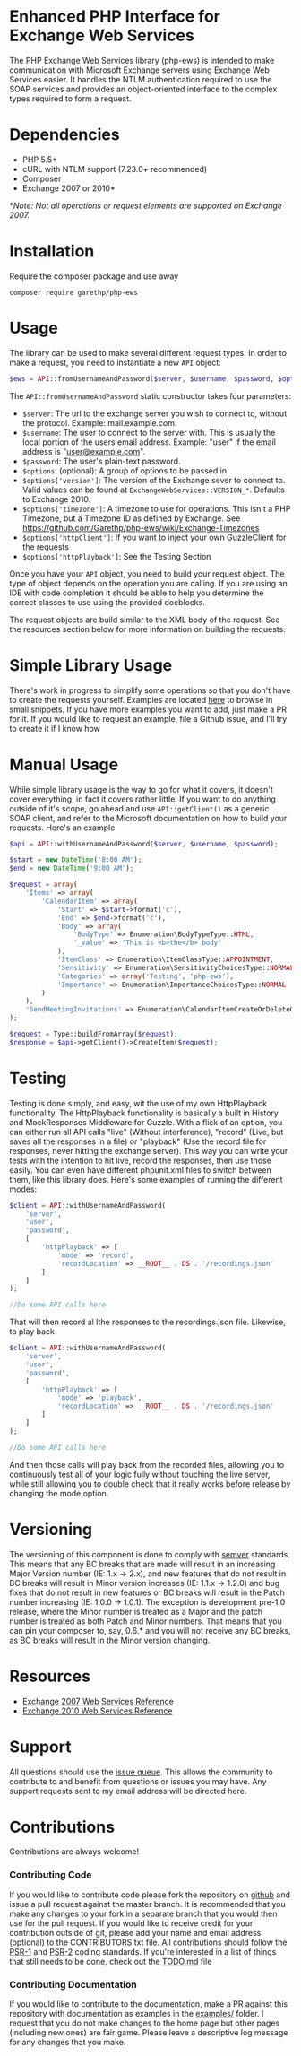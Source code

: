 #  Enhanced PHP Interface for Exchange Web Services


The PHP Exchange Web Services library (php-ews) is intended to make communication with Microsoft Exchange servers using Exchange Web Services easier. It handles the NTLM authentication required to use the SOAP services and provides an object-oriented interface to the complex types required to form a request.

# Dependencies
* PHP 5.5+
* cURL with NTLM support (7.23.0+ recommended)
* Composer
* Exchange 2007 or 2010*

**Note: Not all operations or request elements are supported on Exchange 2007.*


# Installation
Require the composer package and use away

```
composer require garethp/php-ews
```

# Usage
The library can be used to make several different request types. In order to make a request, you need to instantiate a new `API` object:

```php
$ews = API::fromUsernameAndPassword($server, $username, $password, $options = array());
```

The `API::fromUsernameAndPassword` static constructor takes four parameters:

* `$server`: The url to the exchange server you wish to connect to, without the protocol. Example: mail.example.com.
* `$username`: The user to connect to the server with. This is usually the local portion of the users email address. Example: "user" if the email address is "user@example.com".
* `$password`: The user's plain-text password.
* `$options`: (optional): A group of options to be passed in
* `$options['version']`: The version of the Exchange sever to connect to. Valid values can be found at `ExchangeWebServices::VERSION_*`. Defaults to Exchange 2010.
* `$options['timezone']`: A timezone to use for operations. This isn't a PHP Timezone, but a Timezone ID as defined by Exchange. See https://github.com/Garethp/php-ews/wiki/Exchange-Timezones
* `$options['httpClient']`: If you want to inject your own GuzzleClient for the requests
* `$options['httpPlayback']`: See the Testing Section

Once you have your `API` object, you need to build your request object. The type of object depends on the operation you are calling. If you are using an IDE with code completion it should be able to help you determine the correct classes to use using the provided docblocks.

The request objects are build similar to the XML body of the request. See the resources section below for more information on building the requests.

# Simple Library Usage
There's work in progress to simplify some operations so that you don't have to create the requests yourself.
Examples are located [here](examples/) to browse in small snippets. If you have more examples you want to add, just make
a PR for it. If you would like to request an example, file a Github issue, and I'll try to create it if I know how

# Manual Usage
While simple library usage is the way to go for what it covers, it doesn't cover everything, in fact it covers rather
little. If you want to do anything outside of it's scope, go ahead and use `API::getClient()` as a generic SOAP
client, and refer to the Microsoft documentation on how to build your requests. Here's an example

```php
$api = API::withUsernameAndPassword($server, $username, $password);

$start = new DateTime('8:00 AM');
$end = new DateTime('9:00 AM');

$request = array(
    'Items' => array(
        'CalendarItem' => array(
            'Start' => $start->format('c'),
            'End' => $end->format('c'),
            'Body' => array(
                'BodyType' => Enumeration\BodyTypeType::HTML,
                '_value' => 'This is <b>the</b> body'
            ),
            'ItemClass' => Enumeration\ItemClassType::APPOINTMENT,
            'Sensitivity' => Enumeration\SensitivityChoicesType::NORMAL,
            'Categories' => array('Testing', 'php-ews'),
            'Importance' => Enumeration\ImportanceChoicesType::NORMAL
        )
    ),
    'SendMeetingInvitations' => Enumeration\CalendarItemCreateOrDeleteOperationType::SEND_TO_NONE
);

$request = Type::buildFromArray($request);
$response = $api->getClient()->CreateItem($request);
```

# Testing
Testing is done simply, and easy, wit the use of my own HttpPlayback functionality. The HttpPlayback functionality
is basically a built in History and MockResponses Middleware for Guzzle. With a flick of an option, you can either run
all API calls "live" (Without interference), "record" (Live, but saves all the responses in a file) or "playback" (Use
the record file for responses, never hitting the exchange server). This way you can write your tests with the intention
to hit live, record the responses, then use those easily. You can even have different phpunit.xml files to switch between
them, like this library does. Here's some examples of running the different modes:

```php
$client = API::withUsernameAndPassword(
    'server',
    'user',
    'password',
    [
        'httpPlayback' => [
            'mode' => 'record',
            'recordLocation' => __ROOT__ . DS . '/recordings.json'
        ]
    ]
);

//Do some API calls here
```

That will then record al lthe responses to the recordings.json file. Likewise, to play back

```php
$client = API::withUsernameAndPassword(
    'server',
    'user',
    'password',
    [
        'httpPlayback' => [
            'mode' => 'playback',
            'recordLocation' => __ROOT__ . DS . '/recordings.json'
        ]
    ]
);

//Do some API calls here
```

And then those calls will play back from the recorded files, allowing you to continuously test all of your logic fully
without touching the live server, while still allowing you to double check that it really works before release by
changing the mode option.

# Versioning
The versioning of this component is done to comply with [semver](http://semver.org/) standards. This means that any BC breaks that are made will result in an increasing Major Version number (IE: 1.x -> 2.x),
and new features that do not result in BC breaks will result in Minor version increases (IE: 1.1.x -> 1.2.0) and bug fixes that do not result in new features or BC breaks will result in the Patch number
increasing (IE: 1.0.0 -> 1.0.1). The exception is development pre-1.0 release, where the Minor number is treated as a Major and the patch number is treated as both Patch and Minor numbers. That means
that you can pin your composer to, say, 0.6.* and you will not receive any BC breaks, as BC breaks will result in the Minor version changing.

# Resources
* [Exchange 2007 Web Services Reference](http://msdn.microsoft.com/library/bb204119\(v=EXCHG.80\).aspx)
* [Exchange 2010 Web Services Reference](http://msdn.microsoft.com/library/bb204119\(v=exchg.140\).aspx)

# Support
All questions should use the [issue queue](https://github.com/garethp/php-ews/issues). This allows the community to
contribute to and benefit from questions or issues you may have. Any support requests sent to my email address will be directed here.

# Contributions
Contributions are always welcome!

### Contributing Code
If you would like to contribute code please fork the repository on [github](https://github.com/garethp/php-ews) and
issue a pull request against the master branch. It is recommended that you make any changes to your fork in a separate
branch that you would then use for the pull request. If you would like to receive credit for your contribution outside
of git, please add your name and email address (optional) to the CONTRIBUTORS.txt file. All contributions should follow
the [PSR-1](https://github.com/php-fig/fig-standards/blob/master/accepted/PSR-1-basic-coding-standard.md) and
[PSR-2](https://github.com/php-fig/fig-standards/blob/master/accepted/PSR-2-coding-style-guide.md) coding standards.
If you're interested in a list of things that still needs to be done, check out the [TODO.md](TODO.md) file

### Contributing Documentation
If you would like to contribute to the documentation, make a PR against this repository with documentation as examples in
the [examples/](examples/) folder. I request that you do not make changes to the home page but other pages (including new ones)
are fair game. Please leave a descriptive log message for any changes that you make.

